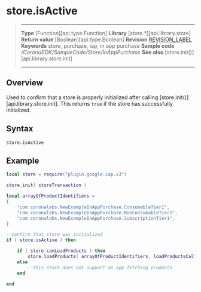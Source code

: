 
# store.isActive

> --------------------- ------------------------------------------------------------------------------------------
> __Type__              [Function][api.type.Function]
> __Library__           [store.*][api.library.store]
> __Return value__      [Boolean][api.type.Boolean]
> __Revision__          [REVISION_LABEL](REVISION_URL)
> __Keywords__          store, purchase, iap, in app purchase
> __Sample code__       */CoronaSDK/SampleCode/Store/InAppPurchase*
> __See also__          [store.init()][api.library.store.init]
> --------------------- ------------------------------------------------------------------------------------------


## Overview

Used to confirm that a store is properly initialized after calling [store.init()][api.library.store.init]. This returns `true` if the store has successfully initialized.

## Syntax

	store.isActive

## Example

``````lua
local store = require("plugin.google.iap.v3")

store.init( storeTransaction )

local arrayOfProductIdentifiers = 
{
	"com.coronalabs.NewExampleInAppPurchase.ConsumableTier1",
	"com.coronalabs.NewExampleInAppPurchase.NonConsumableTier1",
	"com.coronalabs.NewExampleInAppPurchase.SubscriptionTier1",
}

--confirm that store was initialized
if ( store.isActive ) then

	if ( store.canLoadProducts ) then
		store.loadProducts( arrayOfProductIdentifiers, loadProductsCallback )
	else
		--this store does not support an app fetching products
	end

end
``````